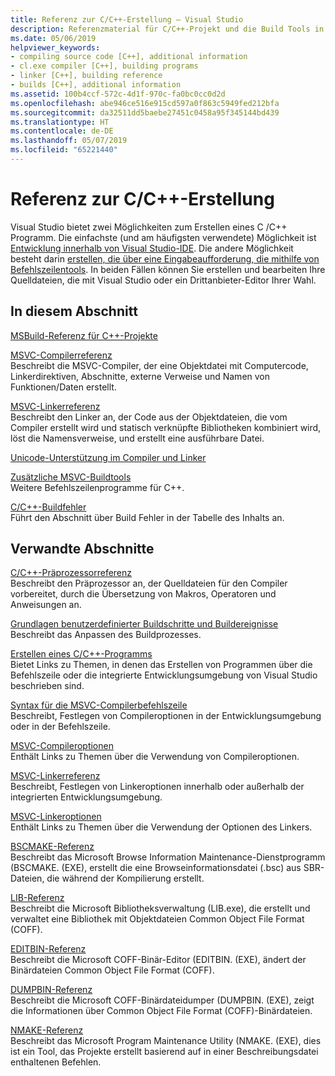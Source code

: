 ```yaml
---
title: Referenz zur C/C++-Erstellung – Visual Studio
description: Referenzmaterial für C/C++-Projekt und die Build Tools in Visual Studio.
ms.date: 05/06/2019
helpviewer_keywords:
- compiling source code [C++], additional information
- cl.exe compiler [C++], building programs
- linker [C++], building reference
- builds [C++], additional information
ms.assetid: 100b4ccf-572c-4d1f-970c-fa0bc0cc0d2d
ms.openlocfilehash: abe946ce516e915cd597a0f863c5949fed212bfa
ms.sourcegitcommit: da32511dd5baebe27451c0458a95f345144bd439
ms.translationtype: HT
ms.contentlocale: de-DE
ms.lasthandoff: 05/07/2019
ms.locfileid: "65221440"
---
```

# <a name="cc-building-reference"></a>Referenz zur C/C++-Erstellung

Visual Studio bietet zwei Möglichkeiten zum Erstellen eines C /C++ Programm. Die einfachste (und am häufigsten verwendete) Möglichkeit ist [Entwicklung innerhalb von Visual Studio-IDE](../creating-and-managing-visual-cpp-projects.md). Die andere Möglichkeit besteht darin [erstellen, die über eine Eingabeaufforderung, die mithilfe von Befehlszeilentools](../building-on-the-command-line.md). In beiden Fällen können Sie erstellen und bearbeiten Ihre Quelldateien, die mit Visual Studio oder ein Drittanbieter-Editor Ihrer Wahl.

## <a name="in-this-section"></a>In diesem Abschnitt

[MSBuild-Referenz für C++-Projekte](msbuild-visual-cpp-overview.md)

[MSVC-Compilerreferenz](compiling-a-c-cpp-program.md)<br/>
Beschreibt die MSVC-Compiler, der eine Objektdatei mit Computercode, Linkerdirektiven, Abschnitte, externe Verweise und Namen von Funktionen/Daten erstellt.

[MSVC-Linkerreferenz](linking.md)<br/>
Beschreibt den Linker an, der Code aus der Objektdateien, die vom Compiler erstellt wird und statisch verknüpfte Bibliotheken kombiniert wird, löst die Namensverweise, und erstellt eine ausführbare Datei.

[Unicode-Unterstützung im Compiler und Linker](unicode-support-in-the-compiler-and-linker.md)

[Zusätzliche MSVC-Buildtools](c-cpp-build-tools.md)<br/>
Weitere Befehlszeilenprogramme für C++.

[C/C++-Buildfehler](../../error-messages/compiler-errors-1/c-cpp-build-errors.md)<br/>
Führt den Abschnitt über Build Fehler in der Tabelle des Inhalts an.

## <a name="related-sections"></a>Verwandte Abschnitte

[C/C++-Präprozessorreferenz](../../preprocessor/c-cpp-preprocessor-reference.md)<br/>
Beschreibt den Präprozessor an, der Quelldateien für den Compiler vorbereitet, durch die Übersetzung von Makros, Operatoren und Anweisungen an.

[Grundlagen benutzerdefinierter Buildschritte und Buildereignisse](../understanding-custom-build-steps-and-build-events.md)<br/>
Beschreibt das Anpassen des Buildprozesses.

[Erstellen eines C/C++-Programms](../projects-and-build-systems-cpp.md)<br/>
Bietet Links zu Themen, in denen das Erstellen von Programmen über die Befehlszeile oder die integrierte Entwicklungsumgebung von Visual Studio beschrieben sind.

[Syntax für die MSVC-Compilerbefehlszeile](compiler-command-line-syntax.md)<br/>
Beschreibt, Festlegen von Compileroptionen in der Entwicklungsumgebung oder in der Befehlszeile.

[MSVC-Compileroptionen](compiler-options.md)<br/>
Enthält Links zu Themen über die Verwendung von Compileroptionen.

[MSVC-Linkerreferenz](linking.md)<br/>
Beschreibt, Festlegen von Linkeroptionen innerhalb oder außerhalb der integrierten Entwicklungsumgebung.

[MSVC-Linkeroptionen](linker-options.md)<br/>
Enthält Links zu Themen über die Verwendung der Optionen des Linkers.

[BSCMAKE-Referenz](bscmake-reference.md)<br/>
Beschreibt das Microsoft Browse Information Maintenance-Dienstprogramm (BSCMAKE. (EXE), erstellt die eine Browseinformationsdatei (.bsc) aus SBR-Dateien, die während der Kompilierung erstellt.

[LIB-Referenz](lib-reference.md)<br/>
Beschreibt die Microsoft Bibliotheksverwaltung (LIB.exe), die erstellt und verwaltet eine Bibliothek mit Objektdateien Common Object File Format (COFF).

[EDITBIN-Referenz](editbin-reference.md)<br/>
Beschreibt die Microsoft COFF-Binär-Editor (EDITBIN. (EXE), ändert der Binärdateien Common Object File Format (COFF).

[DUMPBIN-Referenz](dumpbin-reference.md)<br/>
Beschreibt die Microsoft COFF-Binärdateidumper (DUMPBIN. (EXE), zeigt die Informationen über Common Object File Format (COFF)-Binärdateien.

[NMAKE-Referenz](nmake-reference.md)<br/>
Beschreibt das Microsoft Program Maintenance Utility (NMAKE. (EXE), dies ist ein Tool, das Projekte erstellt basierend auf in einer Beschreibungsdatei enthaltenen Befehlen.
